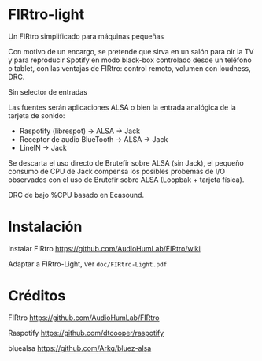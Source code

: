 # FIRtro-light

Un FIRtro simplificado para máquinas pequeñas

Con motivo de un encargo, se pretende que sirva en un salón para oir la TV y para reproducir Spotify en modo black-box controlado desde un teléfono o tablet, con las ventajas de FIRtro: control remoto, volumen con loudness, DRC.

Sin selector de entradas

Las fuentes serán aplicaciones ALSA o bien la entrada analógica de la tarjeta de sonido:
- Raspotify (librespot) → ALSA → Jack
- Receptor de audio BlueTooth → ALSA → Jack
- LineIN → Jack

Se descarta el uso directo de Brutefir sobre ALSA (sin Jack), el pequeño consumo de CPU de Jack compensa los posibles probemas de I/O observados con el uso de Brutefir sobre ALSA (Loopbak + tarjeta física).

DRC de bajo %CPU basado en Ecasound.

# Instalación

Instalar FIRtro https://github.com/AudioHumLab/FIRtro/wiki

Adaptar a FIRtro-Light, ver `doc/FIRtro-Light.pdf`

# Créditos

FIRtro https://github.com/AudioHumLab/FIRtro

Raspotify https://github.com/dtcooper/raspotify

bluealsa https://github.com/Arkq/bluez-alsa

